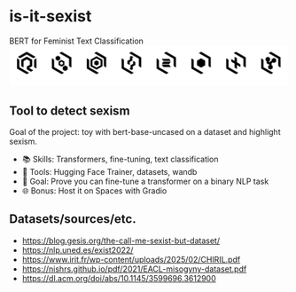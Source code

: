 # is-it-sexist
BERT for Feminist Text Classification
![](is-it-sexist_OpenRAIL_Banner.png)

## Tool to detect sexism

Goal of the project: toy with bert-base-uncased on a dataset and highlight sexism.

- 📚 Skills: Transformers, fine-tuning, text classification
- 🧰 Tools: Hugging Face Trainer, datasets, wandb
- 🎯 Goal: Prove you can fine-tune a transformer on a binary NLP task
- 🌐 Bonus: Host it on Spaces with Gradio

## Datasets/sources/etc.

- https://blog.gesis.org/the-call-me-sexist-but-dataset/
- https://nlp.uned.es/exist2022/
- https://www.irit.fr/wp-content/uploads/2025/02/CHIRIL.pdf
- https://nishrs.github.io/pdf/2021/EACL-misogyny-dataset.pdf
- https://dl.acm.org/doi/abs/10.1145/3599696.3612900